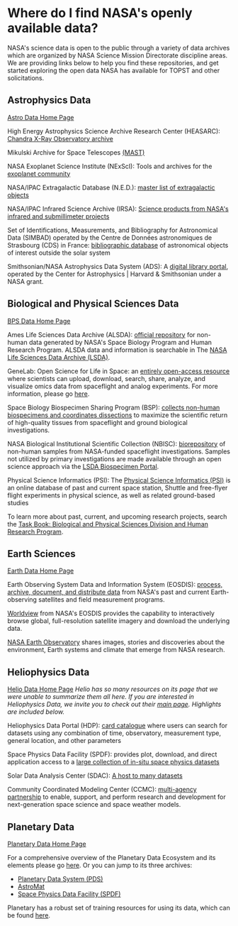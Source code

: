 # Where do I find NASA's openly available data?

NASA's science data is open to the public through a variety of data archives which are organized by NASA Science Mission Directorate discipline areas. We are providing links below to help you find these repositories, and get started exploring the open data NASA has available for TOPST and other solicitations. 

## Astrophysics Data

[Astro Data Home Page](https://science.nasa.gov/astrophysics/astrophysics-data-centers)

High Energy Astrophysics Science Archive Research Center (HEASARC): [Chandra X-Ray Observatory archive](https://science.nasa.gov/astrophysics/astrophysics-data-centers/high-energy-astrophysics-science-archive-research-center-heasarc/)

Mikulski Archive for Space Telescopes [(MAST)](https://science.nasa.gov/astrophysics/astrophysics-data-centers/multimission-archive-at-stsci-mast/)

NASA Exoplanet Science Institute (NExScI): Tools and archives for the [exoplanet community](https://science.nasa.gov/astrophysics/astrophysics-data-centers/nasa-exoplanet-science-institute-nexsci/)

NASA/IPAC Extragalactic Database (N.E.D.): [master list of extragalactic objects](https://science.nasa.gov/astrophysics/astrophysics-data-centers/nasa-ipac-extragalactic-database-ned/)

NASA/IPAC Infrared Science Archive (IRSA): [Science products from NASA's infrared and submillimeter projects](https://science.nasa.gov/astrophysics/astrophysics-data-centers/nasa-ipac-infrared-science-archive/)

Set of Identifications, Measurements, and Bibliography for Astronomical Data (SIMBAD) operated by the Centre de Données astronomiques de Strasbourg (CDS) in France: [bibliographic database](https://science.nasa.gov/astrophysics/astrophysics-data-centers/set-of-identifications-measurements-and-bibliography-for-astronomical-data-simbad/) of astronomical objects of interest outside the solar system

Smithsonian/NASA Astrophysics Data System (ADS): A [digital library portal](https://science.nasa.gov/astrophysics/astrophysics-data-centers/smithsonian-nasa-astrophysics-data-system-ads/), operated by the Center for Astrophysics |  Harvard & Smithsonian under a NASA grant.

## Biological and Physical Sciences Data

[BPS Data Home Page](https://science.nasa.gov/biological-physical/data)

Ames Life Sciences Data Archive (ALSDA): [official repository](https://www.nasa.gov/ames/research/space-biosciences/alsda) for non-human data generated by NASA's Space Biology Program and Human Research Program. ALSDA data and information is searchable in The [NASA Life Sciences Data Archive (LSDA)](https://lsda.jsc.nasa.gov/).

GeneLab: Open Science for Life in Space: an [entirely open-access resource](https://genelab.nasa.gov/) where scientists can upload, download, search, share, analyze, and visualize omics data from spaceflight and analog experiments. For more information, please go [here](https://science.nasa.gov/biological-physical/data).
 
Space Biology Biospecimen Sharing Program (BSP): [collects non-human biospecimens and coordinates dissections](https://www.nasa.gov/ames/research/space-biosciences/isc-bsp) to maximize the scientific return of high-quality tissues from spaceflight and ground biological investigations. 

NASA Biological Institutional Scientific Collection (NBISC): [biorepository](https://www.nasa.gov/ames/research/space-biosciences/isc-bsp) of non-human samples from NASA-funded spaceflight investigations. Samples not utilized by primary investigations are made available through an open science approach via the [LSDA Biospecimen Portal](https://lsda.jsc.nasa.gov/Biospecimen).

Physical Science Informatics (PSI): The [Physical Science Informatics (PSI)](https://psi.nasa.gov/) is an online database of past and current space station, Shuttle and free-flyer flight experiments in physical science, as well as related ground-based studies

To learn more about past, current, and upcoming research projects, search the [Task Book: Biological and Physical Sciences Division and Human Research Program](https://taskbook.nasaprs.com/tbp/welcome.cfm).

## Earth Sciences

[Earth Data Home Page](https://science.nasa.gov/earth-science/earth-data)

Earth Observing System Data and Information System (EOSDIS): [process, archive, document, and distribute data](https://earthdata.nasa.gov/about) from NASA's past and current Earth-observing satellites and field measurement programs.

[Worldview](https://worldview.earthdata.nasa.gov/) from NASA's EOSDIS provides the capability to interactively browse global, full-resolution satellite imagery and download the underlying data.

[NASA Earth Observatory](https://earthobservatory.nasa.gov/) shares images, stories and discoveries about the environment, Earth systems and climate that emerge from NASA research.

## Heliophysics Data

[Helio Data Home Page](https://science.nasa.gov/heliophysics/heliophysics-data)
*Helio has so many resources on its page that we were unable to summarize them all here. If you are interested in Heliophysics Data, we invite you to check out their [main page](https://science.nasa.gov/heliophysics/heliophysics-data). Highlights are included below.*

Heliophysics Data Portal (HDP): [card catalogue](https://heliophysicsdata.gsfc.nasa.gov/websearch/dispatcher) where users can search for datasets using any combination of time, observatory, measurement type, general location, and other parameters

Space Physics Data Facility (SPDF): provides plot, download, and direct application access to a [large collection of in-situ space physics datasets](http://spdf.gsfc.nasa.gov/)

Solar Data Analysis Center (SDAC): [A host to many datasets](http://umbra.nascom.nasa.gov/)

Community Coordinated Modeling Center (CCMC): [multi-agency partnership](http://ccmc.gsfc.nasa.gov/) to enable, support, and perform research and development for next-generation space science and space weather models.

## Planetary Data

[Planetary Data Home Page](https://science.nasa.gov/solar-system/planetary-data-overview)

For a comprehensive overview of the Planetary Data Ecosystem and its elements please go [here](https://science.nasa.gov/solar-system/pde-elements). Or you can jump to its three archives:
* [Planetary Data System (PDS)](https://pds.nasa.gov/) 
* [AstroMat](http://www.astromat.org/) 
* [Space Physics Data Facility (SPDF)](https://spdf.gsfc.nasa.gov/) 

Planetary has a robust set of training resources for using its data, which can be found [here](https://science.nasa.gov/solar-system/training).
